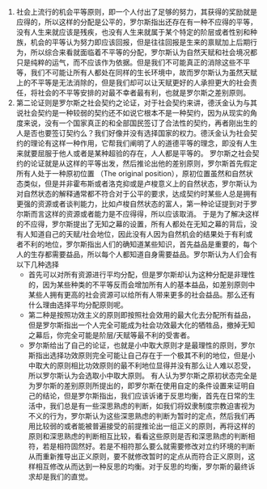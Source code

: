 1. 社会上流行的机会平等原则，即一个人付出了足够的努力，其获得的奖励就是应得的，所以这样的分配是公平的，罗尔斯指出还存在有一种不应得的平等，没有人生来就应该是残疾，也没有人生来就属于某个特定的阶层或者性别和种族，机会的平等认为努力即应该回报，但是往往回报是生来的禀赋加上后期行为，所以综合来看就面临着不平等的分配，罗尔斯认为自然天赋和社会境况都只是纯粹的运气，而不应该作为依据。但是我们不可能真正的消除这些不平等，我们不可能让所有人都处在同样的生长环境中，故而罗尔斯认为虽然天赋上的不平等是无法消除的，但是我们却可以让天赋更好的人承担更大的社会责任，将社会的不平等安排的对最不幸者最有利，也就是罗尔斯之差别原则。
2. 第二论证则是罗尔斯之社会契约之论证，对于社会契约来讲，德沃金认为与其说社会契约是一种较弱的契约还不如说它根本不是一种契约，因为从现实的角度来说，没有一个国家真正的和全部国民签订了合法性的契约，再者刚出生的人是否也要签订契约么？我们好像并没有选择国家的权力。德沃金认为社会契约的理论有这样一种作用，它帮我们阐明了人的道德平等的理念，即没有人生来就要屈服于他人或者是某种超验的存在，人人都是平等的。
    罗尔斯之社会契约的论证就是从这样的平等出发，然后推论出他的差别原则，罗尔斯首先假定所有人处于一种原初位置 （The original position），原初位置虽然和自然状态类似，但是并非霍布斯或者洛克抑或是卢梭意义上的自然状态，罗尔斯认为对自然状态的解释通常都不符合对于公平的要求，达成契约时某些人总是拥有更强的资源或者谈判能力，比如卢梭自然状态的富人，第一种论证提到对于罗尔斯而言这样的资源或者能力是不应得得，所以应该取消。
	于是为了解决这样的不应得，罗尔斯提出了无知之幕的设置，所有人都处在无知之幕的背后，没有人知道自己的天赋/社会地位，因此没有人因为自然机会的结果处于有利或者不利的地位，罗尔斯指出人们的确知道某些知识，首先益品是重要的，每个人的生存都需要益品，所以每个人都知道自身需要益品。罗尔斯认为人们会有以下几种选择
	* 首先可以对所有资源进行平均分配，但是罗尔斯却认为这种分配是非理性的，因为某些种类的不平等反而会增加所有人的基本益品，如差别原则中某些人拥有更高的社会资源可以给所有人带来更多的社会益品。那么还有什么理由选择平均分配原则呢。
	* 第二种是按照功效主义的原则即按照社会效用的最大化去分配所有益品，但是罗尔斯指出一个人完全可能成为社会功效最大化的牺牲品，撤掉无知之幕后，你完全可能是阶层/天赋等最不利的受害者。
	* 罗尔斯给出了自己的论证，也就是小中取大原则才是最理性的原则，罗尔斯指出选择功效原则完全可能让自己存在于一个极其不利的地位，但是小中取大的原则相比功效原则的最不利地位显得并没有那么让人难以忍受，所以罗尔斯认为会选取小中取大原则。
	有人认为罗尔斯之原初状态完全是为罗尔斯的差别原则所提出的，即罗尔斯在使用自定的条件设置来证明自己的结论，但是罗尔斯指出，我们应该诉诸于反思均衡，首先在日常的生活中，我们总是有一些深思熟虑的判断，如我们将奴隶制度宗教迫害视为不义的行为，罗尔斯认为这些深思熟虑的判断为暂时的定点，然后我们再用比较弱的或者能被普遍接受的前提推论出一组正义的原则，再将这样的原则和深思熟虑的判断相互比较，看看这些原则是否和深思熟虑的判断相符，若是相符固然好。若是不相符那么要么就需要修改对立约环境的判断从而重新推导出正义原则，要不就修改暂时的定点从而符合正义原则，这样相互修改从而达到一种反思的均衡。对于反思的均衡，罗尔斯的最终诉求却是我们的直觉。
	

